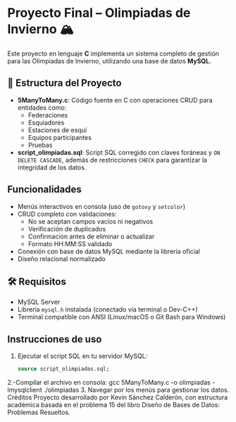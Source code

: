 # Proyecto Final – Olimpiadas de Invierno 🏔

Este proyecto en lenguaje **C** implementa un sistema completo de gestión para las Olimpiadas de Invierno, utilizando una base de datos **MySQL**.

## 📁 Estructura del Proyecto

- **5ManyToMany.c**: Código fuente en C con operaciones CRUD para entidades como:
  - Federaciones
  - Esquiadores
  - Estaciones de esquí
  - Equipos participantes
  - Pruebas
- **script_olimpiadas.sql**: Script SQL corregido con claves foráneas y `ON DELETE CASCADE`, además de restricciones `CHECK` para garantizar la integridad de los datos.

##  Funcionalidades

- Menús interactivos en consola (uso de `gotoxy` y `setcolor`)
- CRUD completo con validaciones:
  - No se aceptan campos vacíos ni negativos
  - Verificación de duplicados
  - Confirmación antes de eliminar o actualizar
  - Formato HH:MM:SS validado
- Conexión con base de datos MySQL mediante la librería oficial
- Diseño relacional normalizado

## 🛠 Requisitos

- MySQL Server
- Librería `mysql.h` instalada (conectado vía terminal o Dev-C++)
- Terminal compatible con ANSI (Linux/macOS o Git Bash para Windows)

##  Instrucciones de uso

1. Ejecutar el script SQL en tu servidor MySQL:
   ```sql
   source script_olimpiadas.sql;
2.-Compilar el archivo en consola:
gcc 5ManyToMany.c -o olimpiadas -lmysqlclient
./olimpiadas
3.	Navegar por los menús para gestionar los datos.
Créditos
Proyecto desarrollado por Kevin Sánchez Calderón, con estructura académica basada en el problema 15 del libro Diseño de Bases de Datos: Problemas Resueltos.
